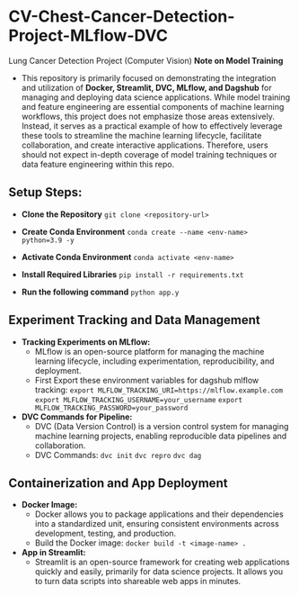 # CV-Chest-Cancer-Detection-Project-MLflow-DVC
Lung Cancer Detection Project (Computer Vision)
**Note on Model Training**
* This repository is primarily focused on demonstrating the integration and utilization of **Docker, Streamlit, DVC, MLflow, and Dagshub** for managing and deploying data science applications. While model training and feature engineering are essential components of machine learning workflows, this project does not emphasize those areas extensively. Instead, it serves as a practical example of how to effectively leverage these tools to streamline the machine learning lifecycle, facilitate collaboration, and create interactive applications. Therefore, users should not expect in-depth coverage of model training techniques or data feature engineering within this repo.

## Setup Steps:
* **Clone the Repository**
`git clone <repository-url>`
* **Create Conda Environment**
`conda create --name <env-name> python=3.9 -y`
* **Activate Conda Environment**
`conda activate <env-name>`

* **Install Required Libraries**
`pip install -r requirements.txt`

* **Run the following command**
`python app.y`

## Experiment Tracking and Data Management
* **Tracking Experiments on MLflow:**
    * MLflow is an open-source platform for managing the machine learning lifecycle, including experimentation, reproducibility, and deployment.
    * First Export these environment variables for dagshub mlflow tracking: `export MLFLOW_TRACKING_URI=https://mlflow.example.com` `export MLFLOW_TRACKING_USERNAME=your_username` `export MLFLOW_TRACKING_PASSWORD=your_password`
* **DVC Commands for Pipeline:**
    * DVC (Data Version Control) is a version control system for managing machine learning projects, enabling reproducible data pipelines and collaboration. 
    * DVC Commands: `dvc init` `dvc repro` `dvc dag`

## Containerization and App Deployment
* **Docker Image:**
    * Docker allows you to package applications and their dependencies into a standardized unit, ensuring consistent environments across development, testing, and production.
    * Build the Docker image: `docker build -t <image-name> .`
* **App in Streamlit:**
    * Streamlit is an open-source framework for creating web applications quickly and easily, primarily for data science projects. It allows you to turn data scripts into shareable web apps in minutes.